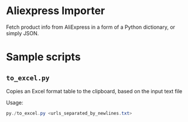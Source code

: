 # Aliexpress Importer
Fetch product info from AliExpress in a form of a Python dictionary, or simply JSON.

# Sample scripts
## `to_excel.py`

Copies an Excel format table to the clipboard, based on the input text file

Usage:
```powershell
py./to_excel.py <urls_separated_by_newlines.txt>
```
